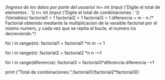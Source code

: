 /*Ingreso de los datos por parte del usuario*/
m=  int (input ('Digite el total de elementos : '))
n= int (input  ('Digite el total de combinaciones : '))
/*Variables*/
factorial1 = 1
factorial2 = 1
factorial3 = 1
diferencia = m - n
  /*
  Factorial obtenido
  mediante la multiplicacion 
  de la varaible factorial por
  el mismo numero, y cada vez que
  se repita el bucle, el numero ira decreciendo.*/

for i in range(m):
    factorial1 = factorial1 *m
    m -= 1

for i in range(n):
    factorial2 = factorial2 *n
    n -=1

for i in range(diferencia):
    factorial3 = factorial3*diferencia
    diferencia -=1
       
print ("Total de combinaciones:",factorial1/(factorial2*factorial3))
